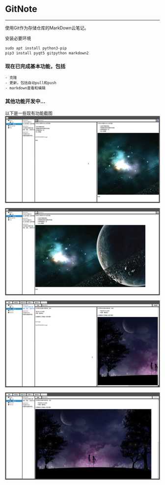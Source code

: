 # GitNote
---------------------------------------
使用Git作为存储仓库的MarkDown云笔记。

安装必要环境
```
sudo apt install python3-pip
pip3 install pyqt5 gitpython markdown2
```

### 现在已完成基本功能，包括
	- 克隆
	- 更新，包括自动pull和push
	- markdown查看和编辑

### 其他功能开发中...

以下是一些现有功能截图
![](pictures/gitnote-9.png)

![](pictures/gitnote-10.png)

![](pictures/gitnote-7.png)

![](pictures/gitnote-8.png)